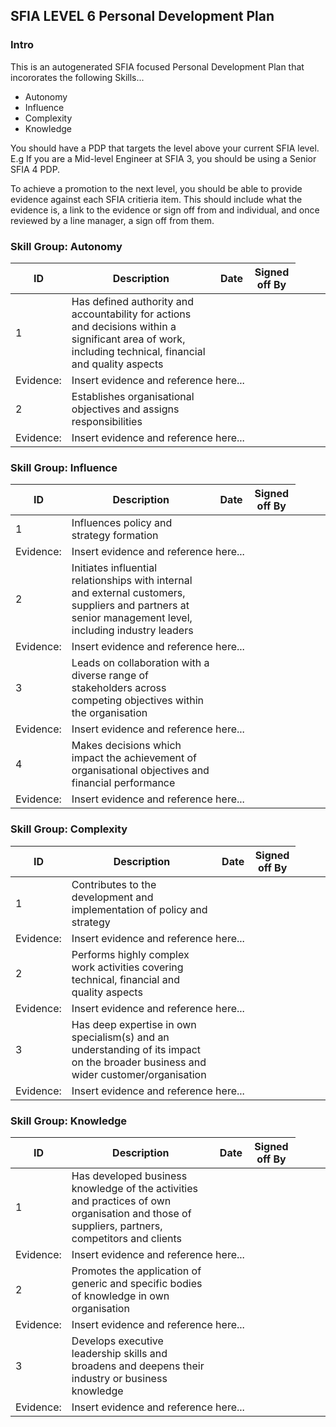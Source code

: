 ## SFIA LEVEL 6 Personal Development Plan

### Intro

This is an autogenerated SFIA focused Personal Development Plan that incororates the following Skills...

* Autonomy
* Influence
* Complexity
* Knowledge


You should have a PDP that targets the level above your current SFIA level. E.g If you are a Mid-level Engineer at SFIA 3, you should be using a Senior SFIA 4 PDP. 

To achieve a promotion to the next level, you should be able to provide evidence against each SFIA critieria item. This should include what the evidence is, a link to the evidence or sign off from and individual, and once reviewed by a line manager, a sign off from them. 



  
  
### Skill Group: Autonomy  
  
| ID  | Description  | Date  | Signed off By  |  
|---|---|---|---|  
| 1 | Has defined authority and accountability for actions and decisions within a significant area of work, including technical, financial and quality aspects | | |  
| Evidence: <td colspan=3> Insert evidence and reference here... |  
| 2 | Establishes organisational objectives and assigns responsibilities | | |  
| Evidence: <td colspan=3> Insert evidence and reference here... |  
  
  
  
  
### Skill Group: Influence  
  
| ID  | Description  | Date  | Signed off By  |  
|---|---|---|---|  
| 1 | Influences policy and strategy formation | | |  
| Evidence: <td colspan=3> Insert evidence and reference here... |  
| 2 | Initiates influential relationships with internal and external customers, suppliers and partners at senior management level, including industry leaders | | |  
| Evidence: <td colspan=3> Insert evidence and reference here... |  
| 3 | Leads on collaboration with a diverse range of stakeholders across competing objectives within the organisation | | |  
| Evidence: <td colspan=3> Insert evidence and reference here... |  
| 4 | Makes decisions which impact the achievement of organisational objectives and financial performance | | |  
| Evidence: <td colspan=3> Insert evidence and reference here... |  
  
  
  
  
### Skill Group: Complexity  
  
| ID  | Description  | Date  | Signed off By  |  
|---|---|---|---|  
| 1 | Contributes to the development and implementation of policy and strategy | | |  
| Evidence: <td colspan=3> Insert evidence and reference here... |  
| 2 | Performs highly complex work activities covering technical, financial and quality aspects | | |  
| Evidence: <td colspan=3> Insert evidence and reference here... |  
| 3 | Has deep expertise in own specialism(s) and an understanding of its impact on the broader business and wider customer/organisation | | |  
| Evidence: <td colspan=3> Insert evidence and reference here... |  
  
  
  
  
### Skill Group: Knowledge  
  
| ID  | Description  | Date  | Signed off By  |  
|---|---|---|---|  
| 1 | Has developed business knowledge of the activities and practices of own organisation and those of suppliers, partners, competitors and clients | | |  
| Evidence: <td colspan=3> Insert evidence and reference here... |  
| 2 | Promotes the application of generic and specific bodies of knowledge in own organisation | | |  
| Evidence: <td colspan=3> Insert evidence and reference here... |  
| 3 | Develops executive leadership skills and broadens and deepens their industry or business knowledge | | |  
| Evidence: <td colspan=3> Insert evidence and reference here... |  
  
  


